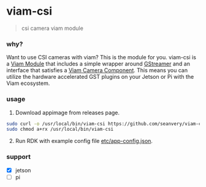 # viam-csi
> csi camera viam module

### why?

Want to use CSI cameras with viam? This is the module for you. viam-csi is a [Viam Module](https://docs.viam.com/extend/modular-resources/) that includes a simple wrapper around [GStreamer](https://gstreamer.freedesktop.org/documentation/?gi-language=c) and an interface that satisfies a [Viam Camera Component](https://docs.viam.com/components/camera/webcam/). This means you can utilize the hardware accelerated GST plugins on your Jetson or Pi with the Viam ecosystem.

### usage

1. Download appimage from releases page.
```bash
sudo curl -o /usr/local/bin/viam-csi https://github.com/seanvery/viam-csi/archive/refs/tags/v0.0.01-viam-csi
sudo chmod a+rx /usr/local/bin/viam-csi
```

2. Run RDK with example config file [etc/app-config.json](https://github.com/seanavery/viam-csi/blob/master/etc/app-config.json).

### support
- [x] jetson
- [ ] pi
